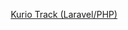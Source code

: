 <p align="center"><a href="https://kuriotrack.com" width="400px" target="_blank">Kurio Track (Laravel/PHP)</a></p>
